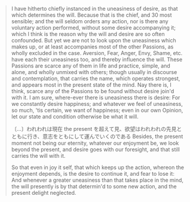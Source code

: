 
> I have hitherto chiefly instanced in the uneasiness of desire, as that which determines the will. Because that is the chief, and 30 most sensible; and the will seldom orders any action, nor is there any voluntary action performed, without some desire accompanying it; which I think is the reason why the will and desire are so often confounded. But yet we are not to look upon the uneasiness which makes up, or at least accompanies most of the other Passions, as wholly excluded in the case. Aversion, Fear, Anger, Envy, Shame, etc. have each their uneasiness too, and thereby influence the will. These Passions are scarce any of them in life and practice, simple, and alone, and wholly unmixed with others; though usually in discourse and contemplation, that carries the name, which operates strongest, and appears most in the present state of the mind. Nay there is, I think, scarce any of the Passions to be found without desire join'd with it. I am sure, where-ever there is uneasiness there is desire: For we constantly desire happiness; and whatever we feel of uneasiness, so much, 'tis certain, we want of happiness; even in our own Opinion, let our state and condition otherwise be what it will. 
> 
> 〔…〕われわれは現在 the present を超えて見、欲望はわれわれの先見とともに行き、意志をともにして運んでいくのである
> Besides, the present moment not being our eternity, whatever our enjoyment be, we look beyond the present, and desire goes with our foresight, and that still carries the will with it. 
> 
> So that even in joy it self, that which keeps up the action, whereon the enjoyment depends, is the desire to continue it, and fear to lose it: And whenever a greater uneasiness than that takes place in the mind, the will presently is by that determin'd to some new action, and the present delight neglected.